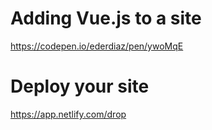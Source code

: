 # Adding Vue.js to a site

https://codepen.io/ederdiaz/pen/ywoMqE

# Deploy your site

https://app.netlify.com/drop
